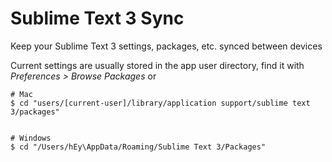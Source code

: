# Sublime Text 3 Sync

Keep your Sublime Text 3 settings, packages, etc. synced between devices

Current settings are usually stored in the app user directory, find it with _Preferences > Browse Packages_ or

```
# Mac
$ cd "users/[current-user]/library/application support/sublime text 3/packages"


# Windows
$ cd "/Users/hEy\AppData/Roaming/Sublime Text 3/Packages"
```